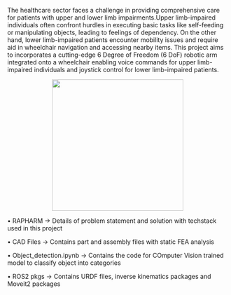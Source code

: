 The healthcare sector faces a challenge in providing comprehensive care for patients with upper and lower limb impairments.Upper limb-impaired individuals often confront hurdles in executing basic tasks like self-feeding or manipulating objects, leading to feelings of dependency. On the other hand, lower limb-impaired patients encounter mobility issues and require aid in wheelchair navigation and accessing nearby items. This project aims to incorporates a cutting-edge 6 Degree of Freedom (6 DoF) robotic arm integrated onto a wheelchair enabling voice commands for upper limb-impaired individuals and joystick control for lower limb-impaired patients. 

<p align="center"><img src="https://github.com/SnehSabhaya/RAPHARM/assets/142648238/5c003b7e-39b0-46c5-ae33-cf3bec963817" width="300" height="300" /></p>


• RAPHARM -> Details of problem statement and solution with techstack used in this project

• CAD Files -> Contains part and assembly files with static FEA analysis

• Object_detection.ipynb -> Contains the code for COmputer Vision trained model to classify  object into categories

• ROS2 pkgs -> Contains URDF files, inverse kinematics packages and Moveit2 packages


